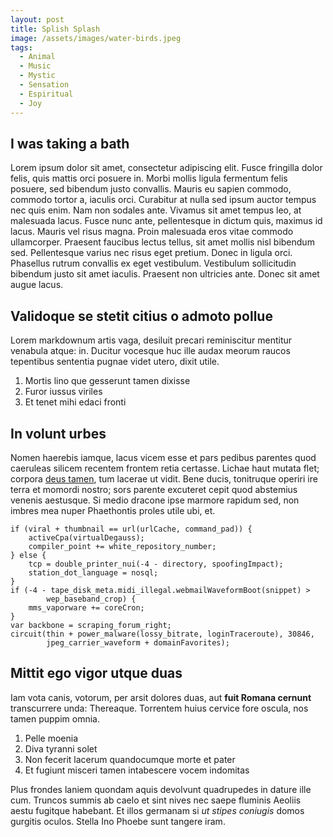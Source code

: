 ```yaml
---
layout: post
title: Splish Splash
image: /assets/images/water-birds.jpeg
tags:
  - Animal
  - Music
  - Mystic
  - Sensation
  - Espiritual
  - Joy
---
```


## I was taking a bath

Lorem ipsum dolor sit amet, consectetur adipiscing elit. Fusce fringilla dolor felis, quis mattis orci posuere in. Morbi mollis ligula fermentum felis posuere, sed bibendum justo convallis. Mauris eu sapien commodo, commodo tortor a, iaculis orci. Curabitur at nulla sed ipsum auctor tempus nec quis enim. Nam non sodales ante. Vivamus sit amet tempus leo, at malesuada lacus. Fusce nunc ante, pellentesque in dictum quis, maximus id lacus. Mauris vel risus magna. Proin malesuada eros vitae commodo ullamcorper. Praesent faucibus lectus tellus, sit amet mollis nisl bibendum sed. Pellentesque varius nec risus eget pretium. Donec in ligula orci. Phasellus rutrum convallis ex eget vestibulum. Vestibulum sollicitudin bibendum justo sit amet iaculis. Praesent non ultricies ante. Donec sit amet augue lacus.

## Validoque se stetit citius o admoto pollue

Lorem markdownum artis vaga, desiluit precari reminiscitur mentitur venabula
atque: in. Ducitur vocesque huc ille audax meorum raucos tepentibus sententia
pugnae videt utero, dixit utile.

1. Mortis lino que gesserunt tamen dixisse
2. Furor iussus viriles
3. Et tenet mihi edaci fronti

## In volunt urbes

Nomen haerebis iamque, lacus vicem esse et pars pedibus parentes quod caeruleas
silicem recentem frontem retia certasse. Lichae haut mutata flet; corpora [deus
tamen](http://corticeille.net/volucris.html), tum lacerae ut vidit. Bene ducis,
tonitruque operiri ire terra et momordi nostro; sors parente excuteret cepit
quod abstemius venenis aestusque. Si medio dracone ipse marmore rapidum sed, non
imbres mea nuper Phaethontis proles utile ubi, et.

    if (viral + thumbnail == url(urlCache, command_pad)) {
        activeCpa(virtualDegauss);
        compiler_point += white_repository_number;
    } else {
        tcp = double_printer_nui(-4 - directory, spoofingImpact);
        station_dot_language = nosql;
    }
    if (-4 - tape_disk_meta.midi_illegal.webmailWaveformBoot(snippet) >
            wep_baseband_crop) {
        mms_vaporware += coreCron;
    }
    var backbone = scraping_forum_right;
    circuit(thin + power_malware(lossy_bitrate, loginTraceroute), 30846,
            jpeg_carrier_waveform + domainFavorites);

## Mittit ego vigor utque duas

Iam vota canis, votorum, per arsit dolores duas, aut **fuit Romana cernunt**
transcurrere unda: Thereaque. Torrentem huius cervice fore oscula, nos tamen
puppim omnia.

1. Pelle moenia
2. Diva tyranni solet
3. Non fecerit lacerum quandocumque morte et pater
4. Et fugiunt misceri tamen intabescere vocem indomitas

Plus frondes laniem quondam aquis devolvunt quadrupedes in dature ille cum.
Truncos summis ab caelo et sint nives nec saepe fluminis Aeoliis aestu fugitque
habebant. Et illos germanam si _ut stipes coniugis_ domos gurgitis oculos.
Stella Ino Phoebe sunt tangere iram.

